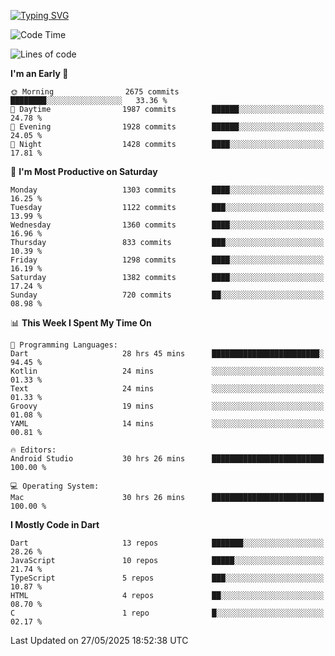 
<a href="https://git.io/typing-svg"><img src="https://readme-typing-svg.demolab.com?font=Source+Code+Pro&pause=1000&random=false&width=435&lines=Hey+%F0%9F%A5%B6+iam+Yaskraz" alt="Typing SVG" /></a>
<!--START_SECTION:waka-->
![Code Time](http://img.shields.io/badge/Code%20Time-1%2C144%20hrs%2038%20mins-blue)

![Lines of code](https://img.shields.io/badge/From%20Hello%20World%20I%27ve%20Written-5.1%20million%20lines%20of%20code-blue)

**I'm an Early 🐤** 

```text
🌞 Morning                2675 commits        ████████░░░░░░░░░░░░░░░░░   33.36 % 
🌆 Daytime                1987 commits        ██████░░░░░░░░░░░░░░░░░░░   24.78 % 
🌃 Evening                1928 commits        ██████░░░░░░░░░░░░░░░░░░░   24.05 % 
🌙 Night                  1428 commits        ████░░░░░░░░░░░░░░░░░░░░░   17.81 % 
```
📅 **I'm Most Productive on Saturday** 

```text
Monday                   1303 commits        ████░░░░░░░░░░░░░░░░░░░░░   16.25 % 
Tuesday                  1122 commits        ███░░░░░░░░░░░░░░░░░░░░░░   13.99 % 
Wednesday                1360 commits        ████░░░░░░░░░░░░░░░░░░░░░   16.96 % 
Thursday                 833 commits         ███░░░░░░░░░░░░░░░░░░░░░░   10.39 % 
Friday                   1298 commits        ████░░░░░░░░░░░░░░░░░░░░░   16.19 % 
Saturday                 1382 commits        ████░░░░░░░░░░░░░░░░░░░░░   17.24 % 
Sunday                   720 commits         ██░░░░░░░░░░░░░░░░░░░░░░░   08.98 % 
```


📊 **This Week I Spent My Time On** 

```text
💬 Programming Languages: 
Dart                     28 hrs 45 mins      ████████████████████████░   94.45 % 
Kotlin                   24 mins             ░░░░░░░░░░░░░░░░░░░░░░░░░   01.33 % 
Text                     24 mins             ░░░░░░░░░░░░░░░░░░░░░░░░░   01.33 % 
Groovy                   19 mins             ░░░░░░░░░░░░░░░░░░░░░░░░░   01.08 % 
YAML                     14 mins             ░░░░░░░░░░░░░░░░░░░░░░░░░   00.81 % 

🔥 Editors: 
Android Studio           30 hrs 26 mins      █████████████████████████   100.00 % 

💻 Operating System: 
Mac                      30 hrs 26 mins      █████████████████████████   100.00 % 
```

**I Mostly Code in Dart** 

```text
Dart                     13 repos            ███████░░░░░░░░░░░░░░░░░░   28.26 % 
JavaScript               10 repos            █████░░░░░░░░░░░░░░░░░░░░   21.74 % 
TypeScript               5 repos             ███░░░░░░░░░░░░░░░░░░░░░░   10.87 % 
HTML                     4 repos             ██░░░░░░░░░░░░░░░░░░░░░░░   08.70 % 
C                        1 repo              █░░░░░░░░░░░░░░░░░░░░░░░░   02.17 % 
```




 Last Updated on 27/05/2025 18:52:38 UTC
<!--END_SECTION:waka-->
